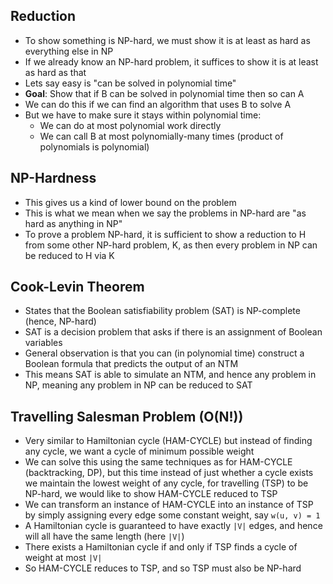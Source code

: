## Reduction
- To show something is NP-hard, we must show it is at least as hard as everything else in NP
- If we already know an NP-hard problem, it suffices to show it is at least as hard as that
- Lets say easy is "can be solved in polynomial time"
- **Goal**: Show that if B can be solved in polynomial time then so can A
- We can do this if we can find an algorithm that uses B to solve A
- But we have to make sure it stays within polynomial time:
	- We can do at most polynomial work directly
	- We can call B at most polynomially-many times (product of polynomials is polynomial)

## NP-Hardness 
- This gives us a kind of lower bound on the problem
- This is what we mean when we say the problems in NP-hard are "as hard as anything in NP"
- To prove a problem NP-hard, it is sufficient to show a reduction to H from some other NP-hard problem, K, as then every problem in NP can be reduced to H via K

## Cook-Levin Theorem
- States that the Boolean satisfiability problem (SAT) is NP-complete (hence, NP-hard)
- SAT is a decision problem that asks if there is an assignment of Boolean variables
- General observation is that you can (in polynomial time) construct a Boolean formula that predicts the output of an NTM
- This means SAT is able to simulate an NTM, and hence any problem in NP, meaning any problem in NP can be reduced to SAT

## Travelling Salesman Problem (O(N!))
- Very similar to Hamiltonian cycle (HAM-CYCLE) but instead of finding any cycle, we want a cycle of minimum possible weight
- We can solve this using the same techniques as for HAM-CYCLE (backtracking, DP), but this time instead of just whether a cycle exists we maintain the lowest weight of any cycle, for travelling (TSP) to be NP-hard, we would like to show HAM-CYCLE reduced to TSP
- We can transform an instance of HAM-CYCLE into an instance of TSP by simply assigning every edge some constant weight, say `w(u, v) = 1`
- A Hamiltonian cycle is guaranteed to have exactly `|V|` edges, and hence will all have the same length (here `|V|`)
- There exists a Hamiltonian cycle if and only if TSP finds a cycle of weight at most `|V|`
- So HAM-CYCLE reduces to TSP, and so TSP must also be NP-hard